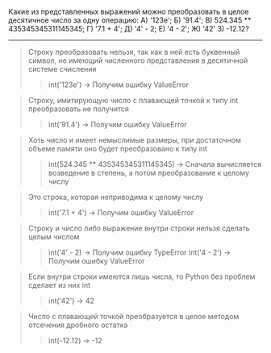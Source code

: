 Какие из представленных выражений можно преобразовать в целое десятичное число за одну операцию:
А) '123е';
Б) '91.4';
В) 524.345 ** 435345345311145345;
Г) '7.1 + 4';
Д) '4' - 2;
Е) '4 - 2';
Ж) '42'
З) -12.12?
____

> Строку преобразовать нельзя, так как в ней есть буквенный символ, не имеющий численного представления в десятичной системе счисления
>> int('123е') -> Получим ошибку ValueError

> Строку, имитирующую число с плавающей точкой к типу int преобразовать не получится
>> int('91.4') -> Получим ошибку ValueError

> Хоть число и имеет немыслимые размеры, при достаточном объеме памяти оно будет преобразовано к типу int
>> int(524.345 ** 435345345311145345) -> Сначала вычисляется возведение в степень, а потом преобразование к целому числу 

> Это строка, которая неприводима к целому числу
>> int('7.1 + 4') -> Получим ошибку ValueError 

> Строку и число либо выражение внутри строки нельзя сделать целым числом
>> int('4' - 2) -> Получим ошибку TypeError
>> int('4 - 2') -> Получим ошибку ValueError

> Если внутри строки имеются лишь числа, то Python без проблем сделает из них int
>> int('42') -> 42

> Число с плавающей точкой преобразуется в целое методом отсечения дробного остатка
>> int(-12.12) -> -12

